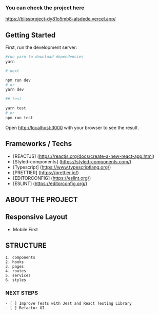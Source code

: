 ### You can check the project here
https://blissproject-dy81o5mb8-alsdede.vercel.app/

## Getting Started

First, run the development server:

```bash
#run yarn to download dependencies
yarn

# next

npm run dev
# or
yarn dev

## test

yarn test
# or
npm run test
```

Open [http://localhost:3000](http://localhost:3000) with your browser to see the result.


## Frameworks / Techs
- [REACTJS] (https://reactjs.org/docs/create-a-new-react-app.html)
- [Styled-components] (https://styled-components.com/)
- [Typescript] (https://www.typescriptlang.org/)
- [PRETTIER] (https://prettier.io/)
- [EDITORCONFIG] (https://eslint.org/)
- [ESLINT] (https://editorconfig.org/)



## ABOUT THE PROJECT
  ## Responsive Layout
  - Mobile First
  ## STRUCTURE
    1. components
    2. hooks
    3. pages
    4. routes
    5. services
    6. styles








### NEXT STEPS
	- [ ] Improve Tests with Jest and React Testing Library
	- [ ] Refactor UI


